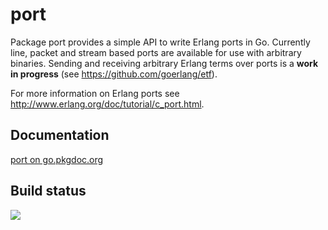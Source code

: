# port

Package port provides a simple API to write Erlang ports in
Go. Currently line, packet and stream based ports are available for
use with arbitrary binaries. Sending and receiving arbitrary Erlang
terms over ports is a **work in progress** (see
https://github.com/goerlang/etf).

For more information on Erlang ports see
http://www.erlang.org/doc/tutorial/c_port.html.

## Documentation

[port on go.pkgdoc.org](http://go.pkgdoc.org/github.com/goerlang/port)

## Build status

<a href="http://goci.me/project/github.com/goerlang/port">
<img src="http://goci.me/project/image/github.com/goerlang/port" />
</a>
